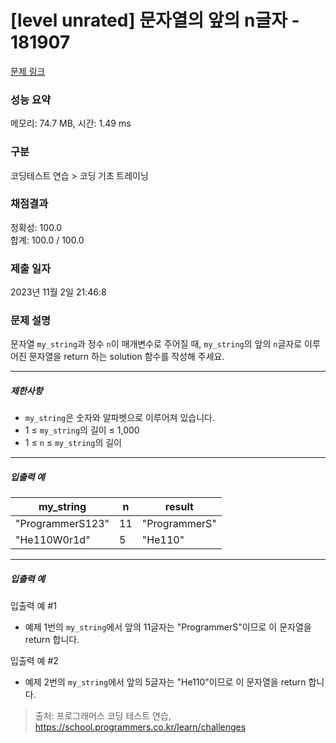 # [level unrated] 문자열의 앞의 n글자 - 181907 

[문제 링크](https://school.programmers.co.kr/learn/courses/30/lessons/181907) 

### 성능 요약

메모리: 74.7 MB, 시간: 1.49 ms

### 구분

코딩테스트 연습 > 코딩 기초 트레이닝

### 채점결과

정확성: 100.0<br/>합계: 100.0 / 100.0

### 제출 일자

2023년 11월 2일 21:46:8

### 문제 설명

<p style="user-select: auto;">문자열 <code style="user-select: auto;">my_string</code>과 정수 <code style="user-select: auto;">n</code>이 매개변수로 주어질 때, <code style="user-select: auto;">my_string</code>의 앞의 <code style="user-select: auto;">n</code>글자로 이루어진 문자열을 return 하는 solution 함수를 작성해 주세요.</p>

<hr style="user-select: auto;">

<h5 style="user-select: auto;">제한사항</h5>

<ul style="user-select: auto;">
<li style="user-select: auto;"><code style="user-select: auto;">my_string</code>은 숫자와 알파벳으로 이루어져 있습니다.</li>
<li style="user-select: auto;">1 ≤ <code style="user-select: auto;">my_string</code>의 길이 ≤ 1,000</li>
<li style="user-select: auto;">1 ≤ <code style="user-select: auto;">n</code> ≤ <code style="user-select: auto;">my_string</code>의 길이</li>
</ul>

<hr style="user-select: auto;">

<h5 style="user-select: auto;">입출력 예</h5>
<table class="table" style="user-select: auto;">
        <thead style="user-select: auto;"><tr style="user-select: auto;">
<th style="user-select: auto;">my_string</th>
<th style="user-select: auto;">n</th>
<th style="user-select: auto;">result</th>
</tr>
</thead>
        <tbody style="user-select: auto;"><tr style="user-select: auto;">
<td style="user-select: auto;">"ProgrammerS123"</td>
<td style="user-select: auto;">11</td>
<td style="user-select: auto;">"ProgrammerS"</td>
</tr>
<tr style="user-select: auto;">
<td style="user-select: auto;">"He110W0r1d"</td>
<td style="user-select: auto;">5</td>
<td style="user-select: auto;">"He110"</td>
</tr>
</tbody>
      </table>
<hr style="user-select: auto;">

<h5 style="user-select: auto;">입출력 예</h5>

<p style="user-select: auto;">입출력 예 #1</p>

<ul style="user-select: auto;">
<li style="user-select: auto;">예제 1번의 <code style="user-select: auto;">my_string</code>에서 앞의 11글자는 "ProgrammerS"이므로 이 문자열을 return 합니다.</li>
</ul>

<p style="user-select: auto;">입출력 예 #2</p>

<ul style="user-select: auto;">
<li style="user-select: auto;">예제 2번의 <code style="user-select: auto;">my_string</code>에서 앞의 5글자는 "He110"이므로 이 문자열을 return 합니다.</li>
</ul>


> 출처: 프로그래머스 코딩 테스트 연습, https://school.programmers.co.kr/learn/challenges